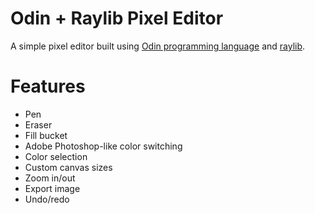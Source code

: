 
# Odin + Raylib Pixel Editor

A simple pixel editor built using [Odin programming language](https://odin-lang.org/) and [raylib](https://www.raylib.com/).

# Features

- Pen
- Eraser
- Fill bucket
- Adobe Photoshop-like color switching
- Color selection
- Custom canvas sizes
- Zoom in/out
- Export image
- Undo/redo